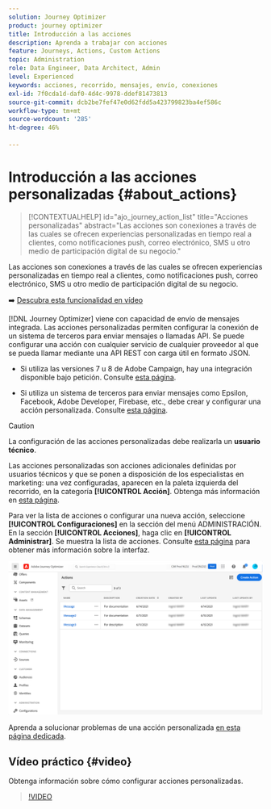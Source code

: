```yaml
---
solution: Journey Optimizer
product: journey optimizer
title: Introducción a las acciones
description: Aprenda a trabajar con acciones
feature: Journeys, Actions, Custom Actions
topic: Administration
role: Data Engineer, Data Architect, Admin
level: Experienced
keywords: acciones, recorrido, mensajes, envío, conexiones
exl-id: 7f0cda1d-daf0-4d4c-9978-ddef81473813
source-git-commit: dcb2be7fef47e0d62fdd5a423799823ba4ef586c
workflow-type: tm+mt
source-wordcount: '285'
ht-degree: 46%

---
```


# Introducción a las acciones personalizadas {#about_actions}

>[!CONTEXTUALHELP]
>id="ajo_journey_action_list"
>title="Acciones personalizadas"
>abstract="Las acciones son conexiones a través de las cuales se ofrecen experiencias personalizadas en tiempo real a clientes, como notificaciones push, correo electrónico, SMS u otro medio de participación digital de su negocio."

Las acciones son conexiones a través de las cuales se ofrecen experiencias personalizadas en tiempo real a clientes, como notificaciones push, correo electrónico, SMS u otro medio de participación digital de su negocio.

➡️ [Descubra esta funcionalidad en vídeo](#video)

[!DNL Journey Optimizer] viene con capacidad de envío de mensajes integrada. Las acciones personalizadas permiten configurar la conexión de un sistema de terceros para enviar mensajes o llamadas API. Se puede configurar una acción con cualquier servicio de cualquier proveedor al que se pueda llamar mediante una API REST con carga útil en formato JSON.

* Si utiliza las versiones 7 u 8 de Adobe Campaign, hay una integración disponible bajo petición. Consulte [esta página](../action/acc-action.md).

* Si utiliza un sistema de terceros para enviar mensajes como Epsilon, Facebook, Adobe Developer, Firebase, etc., debe crear y configurar una acción personalizada. Consulte [esta página](../action/about-custom-action-configuration.md).

>[!CAUTION]
>
>La configuración de las acciones personalizadas debe realizarla un **usuario técnico**.

Las acciones personalizadas son acciones adicionales definidas por usuarios técnicos y que se ponen a disposición de los especialistas en marketing: una vez configuradas, aparecen en la paleta izquierda del recorrido, en la categoría **[!UICONTROL Acción]**. Obtenga más información en [esta página](../building-journeys/about-journey-activities.md#action-activities).

Para ver la lista de acciones o configurar una nueva acción, seleccione **[!UICONTROL Configuraciones]** en la sección del menú ADMINISTRACIÓN. En la sección **[!UICONTROL Acciones]**, haga clic en **[!UICONTROL Administrar]**. Se muestra la lista de acciones. Consulte [esta página](../start/user-interface.md) para obtener más información sobre la interfaz.

![](assets/custom1.png)

Aprenda a solucionar problemas de una acción personalizada [en esta página dedicada](../action/troubleshoot-custom-action.md).

## Vídeo práctico {#video}

Obtenga información sobre cómo configurar acciones personalizadas.

>[!VIDEO](https://video.tv.adobe.com/v/3430277?quality=12&captions=spa)
